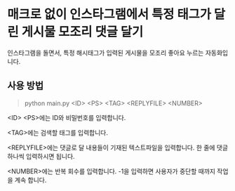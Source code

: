 # 매크로 없이 인스타그램에서 특정 태그가 달린 게시물 모조리 댓글 달기

인스타그램을 돌면서, 특정 해시태그가 입력된 게시물을 모조리 좋아요 누르는 자동화입니다.

## 사용 방법
> python main.py <ID\> <PS\> <TAG\> <REPLYFILE\> <NUMBER\>


<ID\> <PS\>에는 ID와 비밀번호를 입력합니다.

<TAG\>에는 검색할 태그를 입력합니다.

<REPLYFILE\>에는 댓글로 달 내용들이 기재된 텍스트파일을 입력합니다. 한 줄에 댓글 하나씩 입력하시면 됩니다.

<NUMBER\>에는 반복 회수를 입력합니다. -1을 입력하면 사용자가 중단할 때까지 작업을 계속 합니다.
